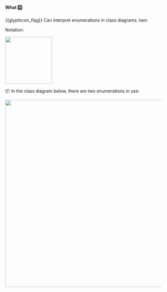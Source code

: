 <div id="title">

#### What :two:

<span id="prereqs"></span>

</div>
<span id="outcomes">{{glyphicon_flag}} Can interpret enumerations in class diagrams :two:</span>

<div id="body">

Notation:

<img src="{{baseUrl}}/uml/classDiagrams/enumerations/what/images/notation.png" width="150" />

<tip-box>

:package: In the class diagram below, there are two enumerations in use:

<img src="{{baseUrl}}/uml/classDiagrams/enumerations/what/images/playerTurn.png" width="600" />
<p/>

</tip-box>

</div>

<div id="extras">
</div>